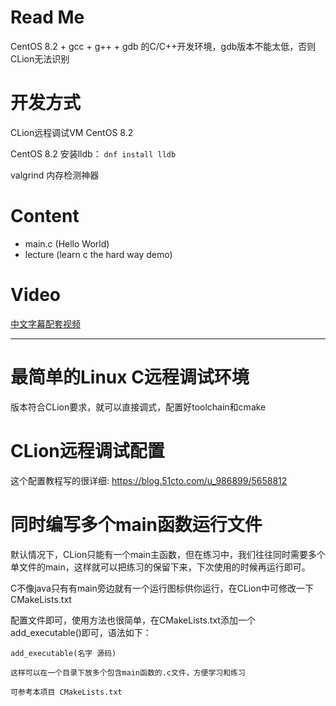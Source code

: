 # Read Me

CentOS 8.2 + gcc + g++ + gdb 的C/C++开发环境，gdb版本不能太低，否则CLion无法识别

# 开发方式

CLion远程调试VM CentOS 8.2

CentOS 8.2 安装lldb： `dnf install lldb`

valgrind 内存检测神器

# Content

- main.c   (Hello World)
- lecture  (learn c the hard way demo)

# Video

[中文字幕配套视频](https://www.bilibili.com/video/BV1KW411o7QF)

---

# 最简单的Linux C远程调试环境

版本符合CLion要求，就可以直接调式，配置好toolchain和cmake

# CLion远程调试配置

这个配置教程写的很详细: https://blog.51cto.com/u_986899/5658812

# 同时编写多个main函数运行文件

默认情况下，CLion只能有一个main主函数，但在练习中，我们往往同时需要多个单文件的main，这样就可以把练习的保留下来，下次使用的时候再运行即可。

C不像java只有有main旁边就有一个运行图标供你运行，在CLion中可修改一下CMakeLists.txt

配置文件即可，使用方法也很简单，在CMakeLists.txt添加一个add_executable()即可，语法如下：

```
add_executable(名字 源码)

这样可以在一个目录下放多个包含main函数的.c文件，方便学习和练习

可参考本项目 CMakeLists.txt
```